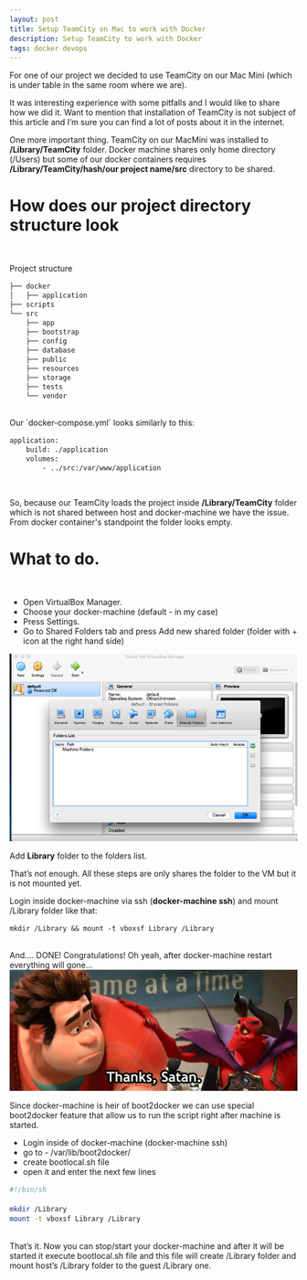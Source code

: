```yaml
---
layout: post
title: Setup TeamCity on Mac to work with Docker
description: Setup TeamCity to work with Docker
tags: docker devops
---
```

For one of our project we decided to use TeamCity on our Mac Mini (which is under table in the same room where we are).

It was interesting experience with some pitfalls and I would like to share how we did it.
Want to mention that installation of TeamCity is not subject of this article and I’m sure you can find a lot of posts about it in the internet.

One more important thing. TeamCity on our MacMini was installed to **/Library/TeamCity** folder.
Docker machine shares only home directory (/Users) but some of our docker containers requires **/Library/TeamCity/hash/our project name/src** directory to be shared.


<h1>How does our project directory structure look</h1>
<br/>

Project structure

```
├── docker
│   ├── application
├── scripts
└── src
    ├── app
    ├── bootstrap
    ├── config
    ├── database
    ├── public
    ├── resources
    ├── storage
    ├── tests
    └── vendor
```

<br/>
Our `docker-compose.yml` looks similarly to this:


```
application:
    build: ./application
    volumes:
        - ../src:/var/www/application
```
<br/>

So, because our TeamCity loads the project inside **/Library/TeamCity** folder which is not shared between host and docker-machine we have the issue. From docker container's standpoint the folder looks empty.

<h1>What to do.</h1>
<br/>

* Open VirtualBox Manager.
* Choose your docker-machine (default - in my case)
* Press Settings.
* Go to Shared Folders tab and press Add new shared folder (folder with + icon at the right hand side)

<a target="_blank" href="/assets/img/vbox_manager_gui.png"><img alt="vbox manager gui" src="/assets/img/vbox_manager_gui.png" width="600px"/></a>

Add **Library** folder to the folders list.

That’s not enough. All these steps are only shares the folder to the VM but it is not mounted yet.

Login inside docker-machine via ssh (**docker-machine ssh**) and mount /Library folder like that:

```
mkdir /Library && mount -t vboxsf Library /Library
```

<br/>
And…. DONE!
Congratulations! Oh yeah, after docker-machine restart everything will gone…
<a target="_blank" href="/assets/img/thanks_satan.gif"><img alt="thanks satan" src="/assets/img/thanks_satan.gif" width="600px"/></a>


Since docker-machine is heir of boot2docker we can use special boot2docker feature that allow us to run the script right after machine is started.

- Login inside of docker-machine (docker-machine ssh)
- go to - /var/lib/boot2docker/
- create bootlocal.sh file
- open it and enter the next few lines

```bash
#!/bin/sh

mkdir /Library
mount -t vboxsf Library /Library
```

<br/>
That’s it. Now you can stop/start your docker-machine and after it will be started it execute bootlocal.sh file and this file will create /Library folder and mount host’s /Library folder to the guest /Library one.
